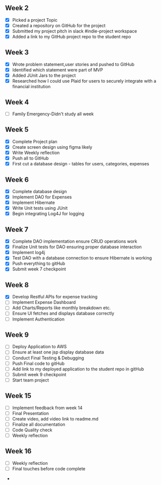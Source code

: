 ## **Week 2**
- [x] Picked a project Topic
- [x] Created a repository on GitHub for the project
- [x] Submitted my project pitch in slack #indie-project workspace
- [x] Added a link to my GitHub project repo to the student repo

## **Week 3**
-[x] Wrote problem statement,user stories and pushed to GitHub
- [x] Identified which statement were part of MVP
- [x] Added JUnit Jars to the project
- [x] Researched how I could use Plaid for users to securely integrate with a financial institution

## **Week 4**
-[ ] Family Emergency-Didn't study all week

## **Week 5**
-[x] Complete Project plan
- [x] Create screen design using figma likely
- [x] Write Weekly reflection
- [x] Push all to GitHub
- [x] First cut a database design - tables for users, categories, expenses

## **Week 6**
-[x] Complete database design
-[x] Implement DAO for Expenses
- [x] Implement Hibernate
- [x] Write Unit tests using JUnit
- [x] Begin integrating Log4J for logging

## **Week 7**
-[x] Complete DAO implementation ensure CRUD operations work
- [x] Finalize Unit tests for DAO ensuring proper database interaction
-[x] Implement log4j
- [x] Test DAO with a database connection to ensure Hibernate is working
- [x] Push everything to gitHub
- [x] Submit week 7 checkpoint

## **Week 8**
-[x] Develop Restful APIs for expense tracking
- [ ] Implement Expense Dashboard
- [ ] Add Charts/Reports like monthly breakdown etc.
- [ ] Ensure UI fetches and displays database correctly
- [ ] Implement Authentication

## **Week 9**
-[ ] Deploy Application to AWS
- [ ] Ensure at least one jsp display database data
- [ ] Conduct Final Testing & Debugging
- [ ] Push Final code to gitHub
- [ ] Add link to my deployed application to the student repo in gitHub
- [ ] Submit week 9 checkpoint
-[ ] Start team project

## **Week 15**
-[ ] Implement feedback from week 14
- [ ] Final Presentation
- [ ] Create video, add video link to readme.md
- [ ] Finalize all documentation
- [ ] Code Quality check
- [ ] Weekly reflection

## **Week 16**
-[ ] Weekly reflection
- [ ] Final touches before code complete
- 